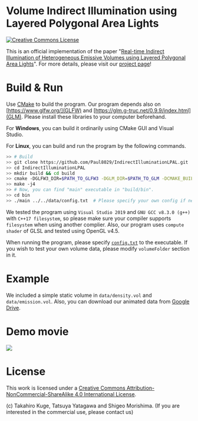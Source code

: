 Volume Indirect Illumination using Layered Polygonal Area Lights
===

<a rel="license" href="http://creativecommons.org/licenses/by-nc-sa/4.0/"><img alt="Creative Commons License" style="border-width:0" src="https://i.creativecommons.org/l/by-nc-sa/4.0/88x31.png" /></a><br />

This is an official implementation of the paper "[Real-time Indirect Illumination of Heterogeneous Emissive Volumes using Layered Polygonal Area Lights](http://tatsy.github.io/projects/lpal19/)". For more details, please visit our [project page](http://tatsy.github.io/projects/lpal19/)!

# Build & Run

Use [CMake](https://cmake.org/) to build the program. Our program depends also on [https://www.glfw.org/](GLFW) and [https://glm.g-truc.net/0.9.9/index.html](GLM). Please install these libraries to your computer beforehand.

For **Windows**, you can build it ordinarily using CMake GUI and Visual Studio.

For **Linux**, you can build and run the program by the following commands.

```sh
>> # Build
>> git clone https://github.com/Paul8029/IndirectIlluminationLPAL.git
>> cd IndirectIlluminationLPAL
>> mkdir build && cd build
>> cmake -DGLFW3_DIR=$PATH_TO_GLFW3 -DGLM_DIR=$PATH_TO_GLM -DCMAKE_BUILD_TYPE=Release ..
>> make -j4
>> # Now, you can find "main" executable in "build/bin".
>> cd bin
>> ./main ../../data/config.txt  # Please specify your own config if necessary
```

We tested the program using `Visual Studio 2019` and `GNU GCC v8.3.0 (g++)` with `C++17 filesystem`, so please make sure your compiler supports `filesystem` when using another complier. Also, our program uses `compute shader` of GLSL and tested using OpenGL v4.5.

When running the program, please specify [`config.txt`](./data/config.txt) to the executable. If you wish to test your own volume data, please modify `volumeFolder` section in it.

# Example

We included a simple static volume in `data/density.vol` and `data/emission.vol`. Also, you can download our animated data from [Google Drive](https://drive.google.com/open?id=1bskkeUxMsGvl82AKkWlabDu0lfCygz-_).

# Demo movie

[![](https://img.youtube.com/vi/9WfmoZGQ5fc/0.jpg)](https://www.youtube.com/watch?v=9WfmoZGQ5fc)

# License

This work is licensed under a <a rel="license" href="http://creativecommons.org/licenses/by-nc-sa/4.0/">Creative Commons Attribution-NonCommercial-ShareAlike 4.0 International License</a>.

(c) Takahiro Kuge, Tatsuya Yatagawa and Shigeo Morishima. (If you are interested in the commercial use, please contact us)
